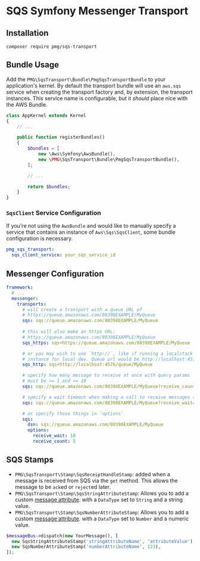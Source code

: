 # SQS Symfony Messenger Transport

## Installation

```
composer require pmg/sqs-transport
```
## Bundle Usage

Add the `PMG\SqsTransport\Bundle\PmgSqsTransportBundle` to your application's
kernel. By default the transport bundle will use an `aws.sqs` service when
creating the transport factory and, by extension, the transport instances.
This service name is configurable, but it *should* place nice with the AWS
Bundle.

```php
class AppKernel extends Kernel
{
    // ...

    public function registerBundles()
    {
        $bundles = [
            new \Aws\Symfony\AwsBundle(),
            new \PMG\SqsTransport\Bundle\PmgSqsTransportBundle(),
        ];

        // ...

        return $bundles;
    }
}
```

### `SqsClient` Service Configuration

If you're not using the `AwsBundle` and would like to manually specify a service
that contains an instance of `Aws\Sqs\SqsClient`, some bundle configuration is
necessary.

```yaml
pmg_sqs_transport:
  sqs_client_service: your_sqs_service_id
```

## Messenger Configuration

```yaml
framework:
  # ...
  messenger:
    transports:
      # will create a transport with a queue URL of
      # https://queue.amazonaws.com/80398EXAMPLE/MyQueue
      sqs: sqs://queue.amazonaws.com/80398EXAMPLE/MyQueue
      
      # this will also make an https URL:
      # https://queue.amazonaws.com/80398EXAMPLE/MyQueue
      sqs_https: sqs+https://queue.amazonaws.com/80398EXAMPLE/MyQueue

      # or you may wish to use `http://`, like if running a localstack
      # instance for local dev. Queue url would be http://localhost:4576/queue/MyQueue
      sqs_http: sqs+http://localhost:4576/queue/MyQueue

      # specify how many message to receive at once with query params
      # must be >= 1 and <= 10
      sqs: sqs://queue.amazonaws.com/80398EXAMPLE/MyQueue?receive_count=10

      # specify a wait timeout when making a call to receive messages (in seconds)
      sqs: sqs://queue.amazonaws.com/80398EXAMPLE/MyQueue?receive_wait=10

      # or specify those things in `options`
      sqs:
        dsn: sqs://queue.amazonaws.com/80398EXAMPLE/MyQueue
        options:
          receive_wait: 10
          receive_count: 5
```

## SQS Stamps

- `PMG\SqsTransport\Stamp\SqsReceiptHandleStamp`: added when a message is
  received from SQS via the `get` method. This allows the message to be
  `ack`ed or `reject`ed later.
- `PMG\SqsTransport\Stamp\SqsStringAttributeStamp`: Allows you to add a custom
  [message attribute](https://docs.aws.amazon.com/AWSSimpleQueueService/latest/SQSDeveloperGuide/sqs-message-attributes.html).
  with a `DataType` set to `String` and a string value.
- `PMG\SqsTransport\Stamp\SqsNumberAttributeStamp`: Allows you to add a custom
  [message attribute](https://docs.aws.amazon.com/AWSSimpleQueueService/latest/SQSDeveloperGuide/sqs-message-attributes.html).
  with a `DataType` set to `Number` and a numeric value.

```php
$messageBus->dispatch(new YourMessage(), [
  new SqsStringAttributeStamp('stringAttributeName', 'attributeValue'),
  new SqsNumberAttributeStamp('numberAttributeName', 123),
]);
```
